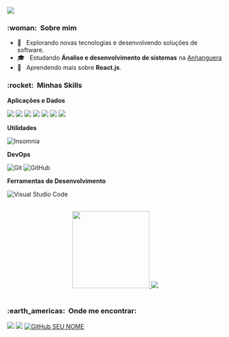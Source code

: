![](https://komarev.com/ghpvc/?username=Natanaelmar7&color=006bed)

<h3> :woman: &nbsp;Sobre mim </h3>

- 🤔 &nbsp; Explorando novas tecnologias e desenvolvendo soluções de software.
- 🎓 &nbsp; Estudando **Ánalise e desenvolvimento de sistemas** na <a href="https://www.anhanguera.com.br">Anhanguera</a>
- 🌱 &nbsp; Aprendendo mais sobre **React.js**.

<h3> :rocket: &nbsp;Minhas Skills </h3>

**Aplicações e Dados**


<div style="display: inline_block">
            
  <img src="https://img.shields.io/badge/HTML5-E34F26?style=for-the-badge&logo=html5&logoColor=white">
  
 <img src="https://img.shields.io/badge/CSS3-1572B6?style=for-the-badge&logo=css3&logoColor=white">
 
 <img src="https://img.shields.io/badge/JavaScript-F7DF1E?style=for-the-badge&logo=javascript&logoColor=black">
 
  <img src="https://img.shields.io/badge/Node.js-43853D?style=for-the-badge&logo=node.js&logoColor=white">

<img src="https://img.shields.io/badge/Reactjs-white?style=for-the-badge&logo=react&logoColor=blue">

<img src="https://img.shields.io/badge/Python-blue?style=for-the-badge&logo=python&logoColor=white">

<img src="https://img.shields.io/badge/Django-dark-green?style=for-the-badge&logo=django&logoColor=white">

  </div>
  



**Utilidades**

  ![Insomnia](https://img.shields.io/badge/-Insomnia-333333?style=flat&logo=insomnia)
 

**DevOps**

  ![Git](https://img.shields.io/badge/-Git-333333?style=flat&logo=git)
  ![GitHub](https://img.shields.io/badge/-GitHub-333333?style=flat&logo=github)

**Ferramentas de Desenvolvimento**

  ![Visual Studio Code](https://img.shields.io/badge/-Visual%20Studio%20Code-333333?style=flat&logo=visual-studio-code&logoColor=007ACC)


<br>

<div style="display: inline_block" align="center">
<a href="https://github.com/VanessaSwerts">
  <img height="180em" src="https://github-readme-stats.vercel.app/api?username=Natanaelmar7&theme=dracula&show_icons=true" />
</a>
<img src="https://github-readme-stats.vercel.app/api/top-langs/?username=Natanaelmar7&theme=blue-green"/>
 </div>
 
<br/>

<h3> :earth_americas: &nbsp;Onde me encontrar: </h3> 

<a href="mailto:natanaelevangelistamartins@gmail.com"><img src="https://img.shields.io/badge/Gmail-D14836?style=for-the-badge&logo=gmail&logoColor=white"/></a>
<a href="https://www.linkedin.com/in/natanael-evangelista-martins-792777223/"><img src="https://img.shields.io/badge/LinkedIn-0077B5?style=for-the-badge&logo=linkedin&logoColor=white"/></a>
[![GitHub SEU NOME]( https://img.shields.io/github/followers/VanessaSwerts?label=follow&style=social)](LINK-DO-SEU-GITHUB)
